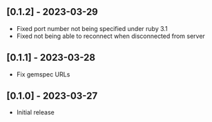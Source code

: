 ## [0.1.2] - 2023-03-29

- Fixed port number not being specified under ruby 3.1
- Fixed not being able to reconnect when disconnected from server

## [0.1.1] - 2023-03-28

- Fix gemspec URLs

## [0.1.0] - 2023-03-27

- Initial release
